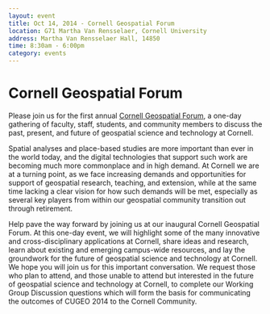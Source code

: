 ```yaml
---
layout: event
title: Oct 14, 2014 - Cornell Geospatial Forum
location: G71 Martha Van Rensselaer, Cornell University
address: Martha Van Rensselaer Hall, 14850
time: 8:30am - 6:00pm
category: events
---
```


# Cornell Geospatial Forum

Please join us for the first annual [Cornell Geospatial Forum](https://confluence.cornell.edu/display/cugeo/Cornell+Geospatial+Forum+2014), a one-day gathering of faculty, staff, students, and community members to discuss the past, present, and future of geospatial science and technology at Cornell.

Spatial analyses and place-based studies are more important than ever in the world today, and the digital technologies that support such work are becoming much more commonplace and in high demand. At Cornell we are at a turning point, as we face increasing demands and opportunities for support of geospatial research, teaching, and extension, while at the same time lacking a clear vision for how such demands will be met, especially as several key players from within our geospatial community transition out through retirement.

Help pave the way forward by joining us at our inaugural Cornell Geospatial Forum. At this one-day event, we will highlight some of the many innovative and cross-disciplinary applications at Cornell, share ideas and research, learn about existing and emerging campus-wide resources, and lay the groundwork for the future of geospatial science and technology at Cornell. We hope you will join us for this important conversation. We request those who plan to attend, and those unable to attend but interested in the future of geospatial science and technology at Cornell, to complete our Working Group Discussion questions which will form the basis for communicating the outcomes of CUGEO 2014 to the Cornell Community.
